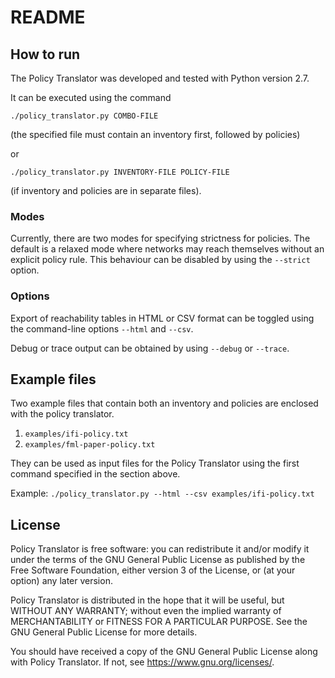# README

## How to run

The Policy Translator was developed and tested with Python version 2.7.

It can be executed using the command

``./policy_translator.py COMBO-FILE``

(the specified file must contain an inventory first, followed by policies)

or

``./policy_translator.py INVENTORY-FILE POLICY-FILE``

(if inventory and policies are in separate files).


### Modes

Currently, there are two modes for specifying strictness for policies.
The default is a relaxed mode where networks may reach themselves without an explicit policy rule.
This behaviour can be disabled by using the ``--strict`` option.

### Options

Export of reachability tables in HTML or CSV format can be toggled using the command-line options ``--html`` and ``--csv``.

Debug or trace output can be obtained by using ``--debug`` or ``--trace``.

## Example files

Two example files that contain both an inventory and policies are enclosed with the policy translator. 

1. ``examples/ifi-policy.txt``
2. ``examples/fml-paper-policy.txt``

They can be used as input files for the Policy Translator using the first command specified in the section above.

Example: ``./policy_translator.py --html --csv examples/ifi-policy.txt``

## License

Policy Translator is free software: you can redistribute it and/or modify it under the terms of the GNU General Public License as published by the Free Software Foundation, either version 3 of the License, or (at your option) any later version.

Policy Translator is distributed in the hope that it will be useful, but WITHOUT ANY WARRANTY; without even the implied warranty of MERCHANTABILITY or FITNESS FOR A PARTICULAR PURPOSE.  See the GNU General Public License for more details.

You should have received a copy of the GNU General Public License along with Policy Translator.  If not, see <https://www.gnu.org/licenses/>.
